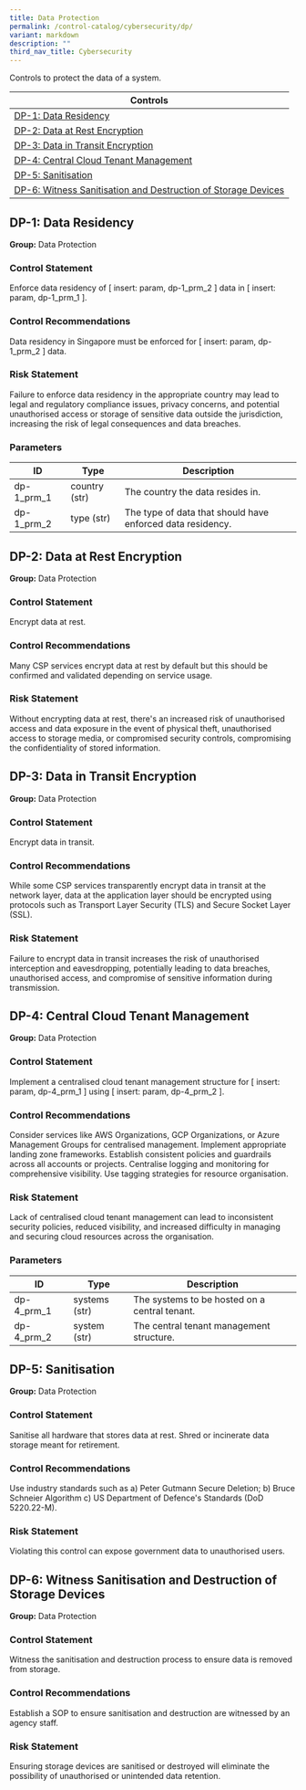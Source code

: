 ```yaml
---
title: Data Protection
permalink: /control-catalog/cybersecurity/dp/
variant: markdown
description: ""
third_nav_title: Cybersecurity
---
```

Controls to protect the data of a system.

| Controls                                                                                                                       |
| ------------------------------------------------------------------------------------------------------------------------------ |
| [DP-1: Data Residency](#dp-1-data-residency)                                                                                   |
| [DP-2: Data at Rest Encryption](#dp-2-data-at-rest-encryption)                                                                 |
| [DP-3: Data in Transit Encryption](#dp-3-data-in-transit-encryption)                                                           |
| [DP-4: Central Cloud Tenant Management](#dp-4-central-cloud-tenant-management)                                                 |
| [DP-5: Sanitisation](#dp-5-sanitisation)                                                                                       |
| [DP-6: Witness Sanitisation and Destruction of Storage Devices](#dp-6-witness-sanitisation-and-destruction-of-storage-devices) |

## DP-1: Data Residency

**Group:** Data Protection

### Control Statement

Enforce data residency of [ insert: param, dp-1_prm_2 ] data in [ insert: param, dp-1_prm_1 ].

### Control Recommendations

Data residency in Singapore must be enforced for [ insert: param, dp-1_prm_2 ] data.

### Risk Statement

Failure to enforce data residency in the appropriate country may lead to legal and regulatory compliance issues, privacy concerns, and potential unauthorised access or storage of sensitive data outside the jurisdiction, increasing the risk of legal consequences and data breaches.

### Parameters

| ID         | Type          | Description                                                |
| ---------- | ------------- | ---------------------------------------------------------- |
| dp-1_prm_1 | country (str) | The country the data resides in.                           |
| dp-1_prm_2 | type (str)    | The type of data that should have enforced data residency. |

## DP-2: Data at Rest Encryption

**Group:** Data Protection

### Control Statement

Encrypt data at rest.

### Control Recommendations

Many CSP services encrypt data at rest by default but this should be confirmed and validated depending on service usage.

### Risk Statement

Without encrypting data at rest, there&#39;s an increased risk of unauthorised access and data exposure in the event of physical theft, unauthorised access to storage media, or compromised security controls, compromising the confidentiality of stored information.

## DP-3: Data in Transit Encryption

**Group:** Data Protection

### Control Statement

Encrypt data in transit.

### Control Recommendations

While some CSP services transparently encrypt data in transit at the network layer, data at the application layer should be encrypted using protocols such as Transport Layer Security (TLS) and Secure Socket Layer (SSL).

### Risk Statement

Failure to encrypt data in transit increases the risk of unauthorised interception and eavesdropping, potentially leading to data breaches, unauthorised access, and compromise of sensitive information during transmission.

## DP-4: Central Cloud Tenant Management

**Group:** Data Protection

### Control Statement

Implement a centralised cloud tenant management structure for [ insert: param, dp-4_prm_1 ] using [ insert: param, dp-4_prm_2 ].

### Control Recommendations

Consider services like AWS Organizations, GCP Organizations, or Azure Management Groups for centralised management. Implement appropriate landing zone frameworks. Establish consistent policies and guardrails across all accounts or projects. Centralise logging and monitoring for comprehensive visibility. Use tagging strategies for resource organisation.

### Risk Statement

Lack of centralised cloud tenant management can lead to inconsistent security policies, reduced visibility, and increased difficulty in managing and securing cloud resources across the organisation.

### Parameters

| ID         | Type          | Description                                   |
| ---------- | ------------- | --------------------------------------------- |
| dp-4_prm_1 | systems (str) | The systems to be hosted on a central tenant. |
| dp-4_prm_2 | system (str)  | The central tenant management structure.      |

## DP-5: Sanitisation

**Group:** Data Protection

### Control Statement

Sanitise all hardware that stores data at rest. Shred or incinerate data storage meant for retirement.

### Control Recommendations

Use industry standards such as
a) Peter Gutmann Secure Deletion;
b) Bruce Schneier Algorithm
c) US Department of Defence&#39;s Standards (DoD 5220.22-M).

### Risk Statement

Violating this control can expose government data to unauthorised users.

## DP-6: Witness Sanitisation and Destruction of Storage Devices

**Group:** Data Protection

### Control Statement

Witness the sanitisation and destruction process to ensure data is removed from storage.

### Control Recommendations

Establish a SOP to ensure sanitisation and destruction are witnessed by an agency staff.

### Risk Statement

Ensuring storage devices are sanitised or destroyed will eliminate the possibility of unauthorised or unintended data retention.